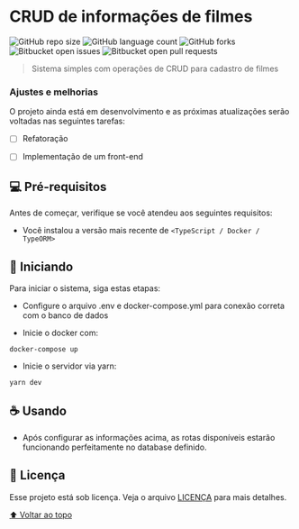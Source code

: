 # CRUD de informações de filmes

<!---Esses são exemplos. Veja https://shields.io para outras pessoas ou para personalizar este conjunto de escudos. Você pode querer incluir dependências, status do projeto e informações de licença aqui--->

![GitHub repo size](https://img.shields.io/github/repo-size/vicarizzord/movies?style=for-the-badge)
![GitHub language count](https://img.shields.io/github/languages/count/vicarizzord/movies?style=for-the-badge)
![GitHub forks](https://img.shields.io/github/forks/vicarizzord/movies?style=for-the-badge)
![Bitbucket open issues](https://img.shields.io/bitbucket/issues/vicarizzord/movies?style=for-the-badge)
![Bitbucket open pull requests](https://img.shields.io/bitbucket/pr-raw/vicarizzord/movies?style=for-the-badge)


> Sistema simples com operações de CRUD para cadastro de filmes

### Ajustes e melhorias

O projeto ainda está em desenvolvimento e as próximas atualizações serão voltadas nas seguintes tarefas:

- [ ] Refatoração
- [ ] Implementação de um front-end


## 💻 Pré-requisitos

Antes de começar, verifique se você atendeu aos seguintes requisitos:
<!---Estes são apenas requisitos de exemplo. Adicionar, duplicar ou remover conforme necessário--->
* Você instalou a versão mais recente de `<TypeScript / Docker / TypeORM>`

## 🚀 Iniciando <movies>

Para iniciar o sistema, siga estas etapas:

* Configure o arquivo .env e docker-compose.yml para conexão correta com o banco de dados


* Inicie o docker com:
```
docker-compose up
```

* Inicie o servidor via yarn:
```
yarn dev
```

## ☕ Usando <movies>

* Após configurar as informações acima, as rotas disponíveis estarão funcionando perfeitamente no database definido.


## 📝 Licença

Esse projeto está sob licença. Veja o arquivo [LICENÇA](LICENSE.md) para mais detalhes.


[⬆ Voltar ao topo](#movies)<br>
